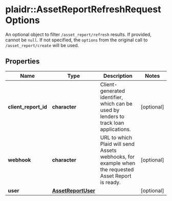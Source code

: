 # plaidr::AssetReportRefreshRequestOptions

An optional object to filter `/asset_report/refresh` results. If provided, cannot be `null`. If not specified, the `options` from the original call to `/asset_report/create` will be used.

## Properties
Name | Type | Description | Notes
------------ | ------------- | ------------- | -------------
**client_report_id** | **character** | Client-generated identifier, which can be used by lenders to track loan applications. | [optional] 
**webhook** | **character** | URL to which Plaid will send Assets webhooks, for example when the requested Asset Report is ready. | [optional] 
**user** | [**AssetReportUser**](AssetReportUser.md) |  | [optional] 


